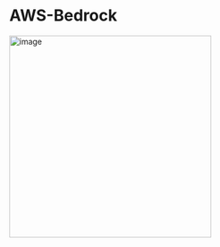# AWS-Bedrock

<img width="361" alt="image" src="https://github.com/user-attachments/assets/5e63741a-b08f-4c58-a115-7b5741153211">

